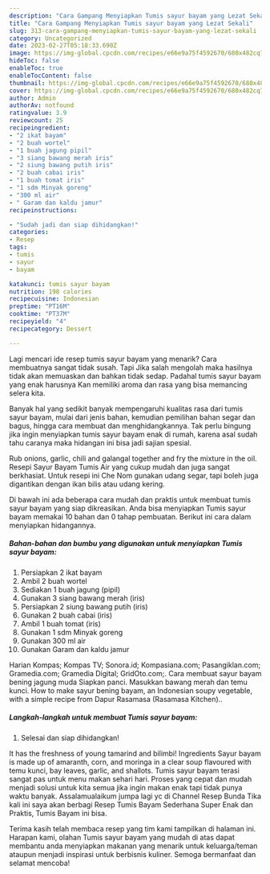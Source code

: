 ```yaml
---
description: "Cara Gampang Menyiapkan Tumis sayur bayam yang Lezat Sekali"
title: "Cara Gampang Menyiapkan Tumis sayur bayam yang Lezat Sekali"
slug: 313-cara-gampang-menyiapkan-tumis-sayur-bayam-yang-lezat-sekali
category: Uncategorized
date: 2023-02-27T05:18:33.690Z
image: https://img-global.cpcdn.com/recipes/e66e9a75f4592670/680x482cq70/tumis-sayur-bayam-foto-resep-utama.jpg
hideToc: false
enableToc: true
enableTocContent: false
thumbnail: https://img-global.cpcdn.com/recipes/e66e9a75f4592670/680x482cq70/tumis-sayur-bayam-foto-resep-utama.jpg
cover: https://img-global.cpcdn.com/recipes/e66e9a75f4592670/680x482cq70/tumis-sayur-bayam-foto-resep-utama.jpg
author: Admin
authorAv: notfound
ratingvalue: 3.9
reviewcount: 25
recipeingredient:
- "2 ikat bayam"
- "2 buah wortel"
- "1 buah jagung pipil"
- "3 siang bawang merah iris"
- "2 siung bawang putih iris"
- "2 buah cabai iris"
- "1 buah tomat iris"
- "1 sdm Minyak goreng"
- "300 ml air"
- " Garam dan kaldu jamur"
recipeinstructions:

- "Sudah jadi dan siap dihidangkan!"
categories:
- Resep
tags:
- tumis
- sayur
- bayam

katakunci: tumis sayur bayam 
nutrition: 198 calories
recipecuisine: Indonesian
preptime: "PT16M"
cooktime: "PT37M"
recipeyield: "4"
recipecategory: Dessert

---
```



Lagi mencari ide resep tumis sayur bayam yang menarik? Cara membuatnya sangat tidak susah. Tapi Jika salah mengolah maka hasilnya tidak akan memuaskan dan bahkan tidak sedap. Padahal tumis sayur bayam yang enak harusnya Kan memiliki aroma dan rasa yang bisa memancing selera kita.


Banyak hal yang sedikit banyak mempengaruhi kualitas rasa dari tumis sayur bayam, mulai dari jenis bahan, kemudian pemilihan bahan segar dan bagus, hingga cara membuat dan menghidangkannya. Tak perlu bingung jika ingin menyiapkan tumis sayur bayam enak di rumah, karena asal sudah tahu caranya maka hidangan ini bisa jadi sajian spesial.

Rub onions, garlic, chili and galangal together and fry the mixture in the oil. Resepi Sayur Bayam Tumis Air yang cukup mudah dan juga sangat berkhasiat. Untuk resepi ini Che Nom gunakan udang segar, tapi boleh juga digantikan dengan ikan bilis atau udang kering.


Di bawah ini ada beberapa cara mudah dan praktis untuk membuat tumis sayur bayam yang siap dikreasikan. Anda bisa menyiapkan Tumis sayur bayam memakai 10 bahan dan 0 tahap pembuatan. Berikut ini cara dalam menyiapkan hidangannya.

<!--inarticleads1-->

##### Bahan-bahan dan bumbu yang digunakan untuk menyiapkan Tumis sayur bayam:

1. Persiapkan 2 ikat bayam
1. Ambil 2 buah wortel
1. Sediakan 1 buah jagung (pipil)
1. Gunakan 3 siang bawang merah (iris)
1. Persiapkan 2 siung bawang putih (iris)
1. Gunakan 2 buah cabai (iris)
1. Ambil 1 buah tomat (iris)
1. Gunakan 1 sdm Minyak goreng
1. Gunakan 300 ml air
1. Gunakan  Garam dan kaldu jamur


Harian Kompas; Kompas TV; Sonora.id; Kompasiana.com; Pasangiklan.com; Gramedia.com; Gramedia Digital; GridOto.com;. Cara membuat sayur bayam bening jagung muda Siapkan panci. Masukkan bawang merah dan temu kunci. How to make sayur bening bayam, an Indonesian soupy vegetable, with a simple recipe from Dapur Rasamasa (Rasamasa Kitchen).. 

<!--inarticleads2-->

##### Langkah-langkah untuk membuat Tumis sayur bayam:


1. Selesai dan siap dihidangkan!

It has the freshness of young tamarind and bilimbi! Ingredients Sayur bayam is made up of amaranth, corn, and moringa in a clear soup flavoured with temu kunci, bay leaves, garlic, and shallots. Tumis sayur bayam terasi sangat pas untuk menu makan sehari hari. Proses yang cepat dan mudah menjadi solusi untuk kita semua jika ingin makan enak tapi tidak punya waktu banyak. Assalamualaikum jumpa lagi yc di Channel Resep Bunda Tika kali ini saya akan berbagi Resep Tumis Bayam Sederhana Super Enak dan Praktis, Tumis Bayam ini bisa. 

Terima kasih telah membaca resep yang tim kami tampilkan di halaman ini. Harapan kami, olahan Tumis sayur bayam yang mudah di atas dapat membantu anda menyiapkan makanan yang menarik untuk keluarga/teman ataupun menjadi inspirasi untuk berbisnis kuliner. Semoga bermanfaat dan selamat mencoba!
